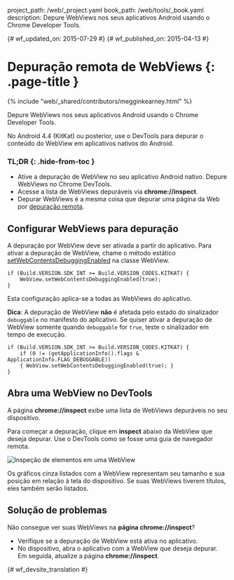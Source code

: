 project_path: /web/_project.yaml
book_path: /web/tools/_book.yaml
description: Depure WebViews nos seus aplicativos Android usando o Chrome Developer Tools.

{# wf_updated_on: 2015-07-29 #}
{# wf_published_on: 2015-04-13 #}

# Depuração remota de WebViews {: .page-title }

{% include "web/_shared/contributors/megginkearney.html" %}

Depure WebViews nos seus aplicativos Android usando o Chrome Developer Tools.

No Android 4.4 (KitKat) ou posterior,
use o DevTools para depurar o conteúdo do WebView em aplicativos nativos do Android.


### TL;DR {: .hide-from-toc }
- Ative a depuração de WebView no seu aplicativo Android nativo. Depure WebViews no Chrome DevTools.
- Acesse a lista de WebViews depuráveis via <strong>chrome://inspect</strong>.
- Depurar WebViews é a mesma coisa que depurar uma página da Web por <a href='/web/tools/chrome-devtools/debug/remote-debugging'>depuração remota</a>.


## Configurar WebViews para depuração

A depuração por WebView deve ser ativada a partir do aplicativo. Para ativar a depuração de WebView, chame o método estático [setWebContentsDebuggingEnabled](https://developer.android.com/reference/android/webkit/WebView.html#setWebContentsDebuggingEnabled(boolean)) na classe WebView.


    if (Build.VERSION.SDK_INT >= Build.VERSION_CODES.KITKAT) {
        WebView.setWebContentsDebuggingEnabled(true);
    }
    

Esta configuração aplica-se a todas as WebViews do aplicativo.

**Dica**: A depuração de WebView **não** é afetada pelo estado do sinalizador `debuggable` no manifesto do aplicativo. Se quiser ativar a depuração de WebView somente quando `debuggable` for `true`, teste o sinalizador em tempo de execução.


    if (Build.VERSION.SDK_INT >= Build.VERSION_CODES.KITKAT) {
        if (0 != (getApplicationInfo().flags & ApplicationInfo.FLAG_DEBUGGABLE))
        { WebView.setWebContentsDebuggingEnabled(true); }
    }
    

## Abra uma WebView no DevTools

A página **chrome://inspect** exibe uma lista de WebViews depuráveis no seu dispositivo.

Para começar a depuração, clique em **inspect** abaixo da WebView que deseja depurar. Use o DevTools como se fosse uma guia de navegador remota.

![Inspeção de elementos em uma WebView](imgs/webview-debugging.png)

Os gráficos cinza listados com a WebView representam seu tamanho e sua posição em relação à tela do dispositivo. Se suas WebViews tiverem títulos, eles também serão listados.

## Solução de problemas

Não consegue ver suas WebViews na **página chrome://inspect**?

* Verifique se a depuração de WebView está ativa no aplicativo.
* No dispositivo, abra o aplicativo com a WebView que deseja depurar. Em seguida, atualize a página **chrome://inspect**.


{# wf_devsite_translation #}
